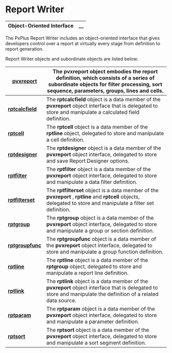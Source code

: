 # Report Writer

**Object-Oriented Interface** |  **__**  
---|---  
  
The PxPlus Report Writer includes an object-oriented interface that gives developers control over a report at virtually every stage from definition to report generation.

Report Writer objects and subordinate objects are listed below:

**[pvxreport](pvxreport/Overview.md)** |  The **pvxreport** object embodies the report definition, which consists of a series of subordinate objects for filter processing, sort sequence, parameters, groups, lines and cells.  
---|---  
**[rptcalcfield](rptcalcfield/Overview.md)** |  The **rptcalcfield** object is a data member of the **pvxreport** object interface that is delegated to store and manipulate a calculated field definition.  
**[rptcell](rptcell/Overview.md)** |  The **rptcell** object is a data member of the **rptline** object, delegated to store and manipulate a cell definition.  
**[rptdesigner](rptdesigner/Overview.md)** |  The **rptdesigner** object is a data member of the **pvxreport** object interface, delegated to store and save Report Designer options.  
**[rptfilter](rptfilter/Overview.md)** |  The **rptfilter** object is a data member of the **pvxreport** object interface, delegated to store and manipulate a data filter definition.  
**[rptfilterset](rptfilterset/Overview.md)** |  The **rptfilterset** object is a data member of the **pvxreport** , **rptline** and **rptcell** objects, delegated to store and manipulate a filter set definition.  
**[rptgroup](rptgroup/Overview.md)** |  The **rptgroup** object is a data member of the **pvxreport** object interface, delegated to store and manipulate a group or section definition.  
**[rptgroupfunc](rptgroupfunc/Overview.md)** |  The **rptgroupfunc** object is a data member of the **pvxreport** object interface, delegated to store and manipulate a group function definition.  
**[rptline](rptline/Overview.md)** |  The **rptline** object is a data member of the **rptgroup** object, delegated to store and manipulate a report line definition.  
**[rptlink](rptlink.md)** |  The **rptlink** object is a data member of the **pvxreport** object interface that is delegated to store and manipulate the definition of a related data source.  
**[rptparam](rptparam/Overview.md)** |  The **rptparam** object is a data member of the **pvxreport** object interface, delegated to store and manipulate a parameter definition.  
**[rptsort](rptsort/Overview.md)** |  The **rptsort** object is a data member of the **pvxreport** object interface, delegated to store and manipulate a sort segment definition.
